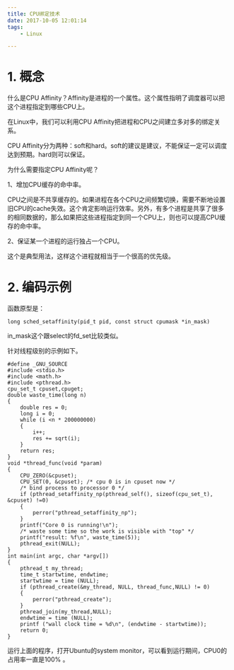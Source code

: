 ```yaml
---
title: CPU绑定技术
date: 2017-10-05 12:01:14
tags:
	- Linux

---
```




# 1. 概念

什么是CPU Affinity？Affinity是进程的一个属性。这个属性指明了调度器可以把这个进程指定到哪些CPU上。

在Linux中，我们可以利用CPU Affinity把进程和CPU之间建立多对多的绑定关系。

CPU Affinity分为两种：soft和hard。soft的建议是建议，不能保证一定可以调度达到预期。hard则可以保证。

为什么需要指定CPU Affinity呢？

1、增加CPU缓存的命中率。

CPU之间是不共享缓存的。如果进程在各个CPU之间频繁切换，需要不断地设置旧CPU的cache失效。这个肯定影响运行效率。另外，有多个进程是共享了很多的相同数据的，那么如果把这些进程指定到同一个CPU上，则也可以提高CPU缓存的命中率。

2、保证某一个进程的运行独占一个CPU。

这个是典型用法，这样这个进程就相当于一个很高的优先级。



# 2. 编码示例

函数原型是：

```
long sched_setaffinity(pid_t pid, const struct cpumask *in_mask)
```

in_mask这个跟select的fd_set比较类似。

针对线程级别的示例如下。

```
#define _GNU_SOURCE
#include <stdio.h>
#include <math.h>
#include <pthread.h>
cpu_set_t cpuset,cpuget;
double waste_time(long n)
{
	double res = 0;
	long i = 0;
	while (i <n * 200000000)
	{
		i++;
		res += sqrt(i);
	}
	return res;
}
void *thread_func(void *param)
{
	CPU_ZERO(&cpuset);
	CPU_SET(0, &cpuset); /* cpu 0 is in cpuset now */
	/* bind process to processor 0 */
	if (pthread_setaffinity_np(pthread_self(), sizeof(cpu_set_t), &cpuset) !=0)
	{
		perror("pthread_setaffinity_np");
	}
	printf("Core 0 is running!\n");
	/* waste some time so the work is visible with "top" */
	printf("result: %f\n", waste_time(5));
	pthread_exit(NULL);
}
int main(int argc, char *argv[])
{
	pthread_t my_thread;
	time_t startwtime, endwtime;
	startwtime = time (NULL);
	if (pthread_create(&my_thread, NULL, thread_func,NULL) != 0)
	{
		perror("pthread_create");
	}
	pthread_join(my_thread,NULL);
	endwtime = time (NULL);
	printf ("wall clock time = %d\n", (endwtime - startwtime));
	return 0;
}
```

运行上面的程序，打开Ubuntu的system monitor，可以看到运行期间，CPU0的占用率一直是100% 。






